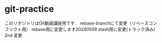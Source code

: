 # git-practice
このリポジトリはGit動画講座用です．
rebase-branchにて変更（リベースコンフリクト用）
rebase用に変更します20240509
stash用に変更(トラック済み)
2nd 変更